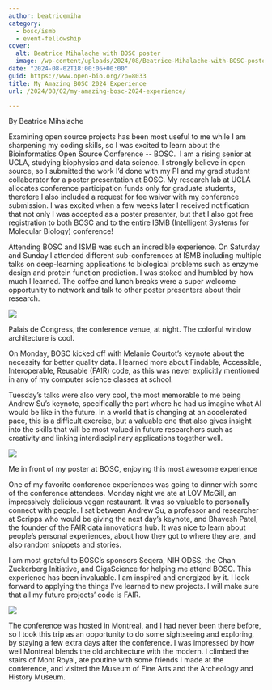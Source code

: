 ```yaml
---
author: beatricemiha
category:
  - bosc/ismb
  - event-fellowship
cover:
  alt: Beatrice Mihalache with BOSC poster
  image: /wp-content/uploads/2024/08/Beatrice-Mihalache-with-BOSC-poster.jpg
date: "2024-08-02T18:00:06+00:00"
guid: https://www.open-bio.org/?p=8033
title: My Amazing BOSC 2024 Experience
url: /2024/08/02/my-amazing-bosc-2024-experience/

---
```

By Beatrice Mihalache

Examining open source projects has been most useful to me while I am sharpening my coding skills, so I was excited to learn about the Bioinformatics Open Source Conference -- BOSC.  I am a rising senior at UCLA, studying biophysics and data science. I strongly believe in open source, so I submitted the work I’d done with my PI and my grad student collaborator for a poster presentation at BOSC. My research lab at UCLA allocates conference participation funds only for graduate students, therefore I also included a request for fee waiver with my conference submission. I was excited when a few weeks later I received notification that not only I was accepted as a poster presenter, but that I also got free registration to both BOSC and to the entire ISMB (Intelligent Systems for Molecular Biology) conference!

Attending BOSC and ISMB was such an incredible experience. On Saturday and Sunday I attended different sub-conferences at ISMB including multiple talks on deep-learning applications to biological problems such as enzyme design and protein function prediction. I was stoked and humbled by how much I learned. The coffee and lunch breaks were a super welcome opportunity to network and talk to other poster presenters about their research.

![](https://lh7-rt.googleusercontent.com/docsz/AD_4nXcQvVjt6ypqukDzqvX0OGY0301oezGK3Jd2CES6sLWvBwcU2O7kcmFW4Di-SXyfHabCknTOh3ss8h5DDSYN3Z3UBspLGnyX5ZxhxbSXpB5xqFe6X-tP5LhkIQdTtBRHrlomPbApoz475fRiD7_Xv4ROniY?key=SCgC-vPc28I0Qz9ZVx4WgQ)

Palais de Congress, the conference venue, at night. The colorful window architecture is cool.

On Monday, BOSC kicked off with Melanie Courtot’s keynote about the necessity for better quality data. I learned more about Findable, Accessible, Interoperable, Reusable (FAIR) code, as this was never explicitly mentioned in any of my computer science classes at school.

Tuesday’s talks were also very cool, the most memorable to me being Andrew Su’s keynote, specifically the part where he had us imagine what AI would be like in the future. In a world that is changing at an accelerated pace, this is a difficult exercise, but a valuable one that also gives insight into the skills that will be most valued in future researchers such as creativity and linking interdisciplinary applications together well.

![](https://lh7-rt.googleusercontent.com/docsz/AD_4nXcu4o3GqEuq0L7cJ68VJS4LZ3nemVE7lqnmmT3ULlesp8njx6BSV0L8M0MYZcpf5EzI9eD9YKnPHx92a25IC8WUTU2Srv0j7WeWMiqddRcpZSFrZ812b9NA7Eb3oV1lol3hY_1EOAxfuGVMn38bWMdt7io?key=SCgC-vPc28I0Qz9ZVx4WgQ)

Me in front of my poster at BOSC, enjoying this most awesome experience

One of my favorite conference experiences was going to dinner with some of the conference attendees. Monday night we ate at LOV McGill, an impressively delicious vegan restaurant. It was so valuable to personally connect with people. I sat between Andrew Su, a professor and researcher at Scripps who would be giving the next day’s keynote, and Bhavesh Patel, the founder of the FAIR data innovations hub. It was nice to learn about people’s personal experiences, about how they got to where they are, and also random snippets and stories.

I am most grateful to BOSC’s sponsors Seqera, NIH ODSS, the Chan Zuckerberg Initiative, and GigaScience for helping me attend BOSC. This experience has been invaluable. I am inspired and energized by it. I look forward to applying the things I’ve learned to new projects. I will make sure that all my future projects’ code is FAIR.

![](https://lh7-rt.googleusercontent.com/docsz/AD_4nXe4jDmLLj-B8rDE7LedEpZgcbnuB1MwENZrK-RVFhIx5bZBXxK_OQ_2agVe92yscE1M0cyfuZAj-NvB9z1P0tgbyEalobVkpGF-RS5mVM6ZMDpyuwpCchkP2c9eKr00_DgiOPaPLJ5nOpP-8zJ2V6aKrvo?key=SCgC-vPc28I0Qz9ZVx4WgQ)

The conference was hosted in Montreal, and I had never been there before, so I took this trip as an opportunity to do some sightseeing and exploring, by staying a few extra days after the conference. I was impressed by how well Montreal blends the old architecture with the modern. I climbed the stairs of Mont Royal, ate poutine with some friends I made at the conference, and visited the Museum of Fine Arts and the Archeology and History Museum.
